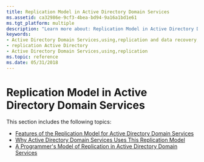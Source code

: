 ```yaml
---
title: Replication Model in Active Directory Domain Services
ms.assetid: ca32986e-9cf3-4bea-bd94-9a16a1bd1e61
ms.tgt_platform: multiple
description: "Learn more about: Replication Model in Active Directory Domain Services"
keywords:
- Active Directory Domain Services,using,replication and data recovery,replication model
- replication Active Directory
- Active Directory Domain Services,using,replication
ms.topic: reference
ms.date: 05/31/2018
---
```


# Replication Model in Active Directory Domain Services

This section includes the following topics:

-   [Features of the Replication Model for Active Directory Domain Services](features-of-the-replication-model-for-active-directory-domain-services.md)
-   [Why Active Directory Domain Services Uses This Replication Model](why-active-directory-domain-services-uses-this-replication-model.md)
-   [A Programmer's Model of Replication in Active Directory Domain Services](a-programmerampaposs-model-of-replication-in-active-directory-domain-services.md)

 

 




